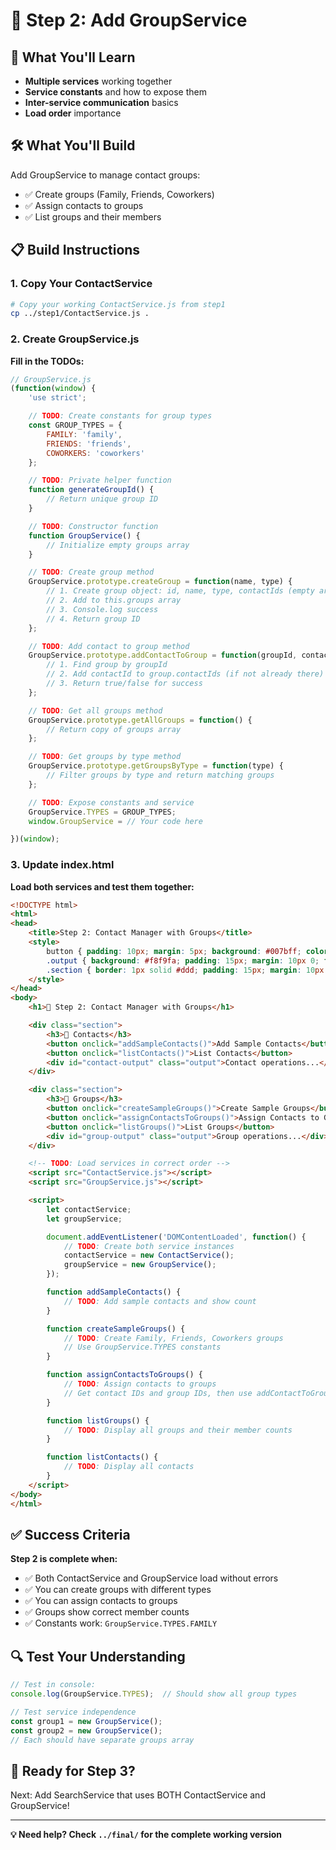 # 👥 Step 2: Add GroupService

## 🎯 What You'll Learn
- **Multiple services** working together
- **Service constants** and how to expose them
- **Inter-service communication** basics
- **Load order** importance

## 🛠️ What You'll Build
Add GroupService to manage contact groups:
- ✅ Create groups (Family, Friends, Coworkers)
- ✅ Assign contacts to groups
- ✅ List groups and their members

## 📋 Build Instructions

### 1. Copy Your ContactService
```bash
# Copy your working ContactService.js from step1
cp ../step1/ContactService.js .
```

### 2. Create GroupService.js
**Fill in the TODOs:**

```javascript
// GroupService.js
(function(window) {
    'use strict';

    // TODO: Create constants for group types
    const GROUP_TYPES = {
        FAMILY: 'family',
        FRIENDS: 'friends',
        COWORKERS: 'coworkers'
    };

    // TODO: Private helper function
    function generateGroupId() {
        // Return unique group ID
    }

    // TODO: Constructor function
    function GroupService() {
        // Initialize empty groups array
    }

    // TODO: Create group method
    GroupService.prototype.createGroup = function(name, type) {
        // 1. Create group object: id, name, type, contactIds (empty array), dateCreated
        // 2. Add to this.groups array
        // 3. Console.log success
        // 4. Return group ID
    };

    // TODO: Add contact to group method
    GroupService.prototype.addContactToGroup = function(groupId, contactId) {
        // 1. Find group by groupId
        // 2. Add contactId to group.contactIds (if not already there)
        // 3. Return true/false for success
    };

    // TODO: Get all groups method
    GroupService.prototype.getAllGroups = function() {
        // Return copy of groups array
    };

    // TODO: Get groups by type method
    GroupService.prototype.getGroupsByType = function(type) {
        // Filter groups by type and return matching groups
    };

    // TODO: Expose constants and service
    GroupService.TYPES = GROUP_TYPES;
    window.GroupService = // Your code here

})(window);
```

### 3. Update index.html
**Load both services and test them together:**

```html
<!DOCTYPE html>
<html>
<head>
    <title>Step 2: Contact Manager with Groups</title>
    <style>
        button { padding: 10px; margin: 5px; background: #007bff; color: white; border: none; border-radius: 4px; }
        .output { background: #f8f9fa; padding: 15px; margin: 10px 0; font-family: monospace; }
        .section { border: 1px solid #ddd; padding: 15px; margin: 10px 0; border-radius: 4px; }
    </style>
</head>
<body>
    <h1>📱 Step 2: Contact Manager with Groups</h1>

    <div class="section">
        <h3>📱 Contacts</h3>
        <button onclick="addSampleContacts()">Add Sample Contacts</button>
        <button onclick="listContacts()">List Contacts</button>
        <div id="contact-output" class="output">Contact operations...</div>
    </div>

    <div class="section">
        <h3>👥 Groups</h3>
        <button onclick="createSampleGroups()">Create Sample Groups</button>
        <button onclick="assignContactsToGroups()">Assign Contacts to Groups</button>
        <button onclick="listGroups()">List Groups</button>
        <div id="group-output" class="output">Group operations...</div>
    </div>

    <!-- TODO: Load services in correct order -->
    <script src="ContactService.js"></script>
    <script src="GroupService.js"></script>

    <script>
        let contactService;
        let groupService;

        document.addEventListener('DOMContentLoaded', function() {
            // TODO: Create both service instances
            contactService = new ContactService();
            groupService = new GroupService();
        });

        function addSampleContacts() {
            // TODO: Add sample contacts and show count
        }

        function createSampleGroups() {
            // TODO: Create Family, Friends, Coworkers groups
            // Use GroupService.TYPES constants
        }

        function assignContactsToGroups() {
            // TODO: Assign contacts to groups
            // Get contact IDs and group IDs, then use addContactToGroup()
        }

        function listGroups() {
            // TODO: Display all groups and their member counts
        }

        function listContacts() {
            // TODO: Display all contacts
        }
    </script>
</body>
</html>
```

## ✅ Success Criteria
**Step 2 is complete when:**
- ✅ Both ContactService and GroupService load without errors
- ✅ You can create groups with different types
- ✅ You can assign contacts to groups
- ✅ Groups show correct member counts
- ✅ Constants work: `GroupService.TYPES.FAMILY`

## 🔍 Test Your Understanding
```javascript
// Test in console:
console.log(GroupService.TYPES);  // Should show all group types

// Test service independence
const group1 = new GroupService();
const group2 = new GroupService();
// Each should have separate groups array
```

## 🚀 Ready for Step 3?
Next: Add SearchService that uses BOTH ContactService and GroupService!

---
**💡 Need help? Check `../final/` for the complete working version**
